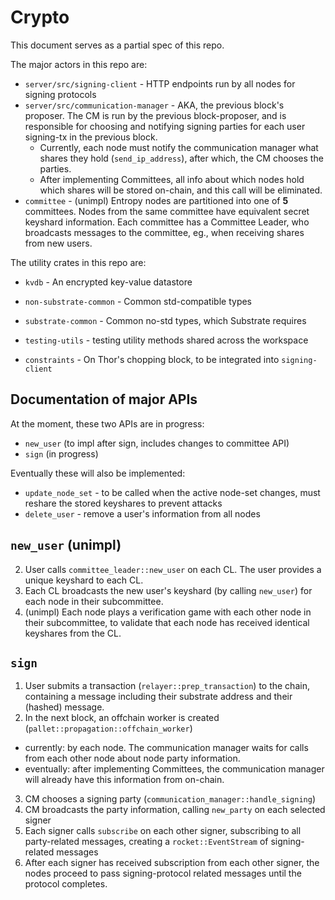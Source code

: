 # Crypto
This document serves as a partial spec of this repo.

The major actors in this repo are:
- `server/src/signing-client` - HTTP endpoints run by all nodes for signing protocols
- `server/src/communication-manager` - AKA, the previous block's proposer. The CM is run by the previous block-proposer, and is responsible for choosing and notifying signing parties for each user signing-tx in the previous block.
  - Currently, each node must notify the communication manager what shares they hold (`send_ip_address`), after which, the CM chooses the parties.
  - After implementing Committees, all info about which nodes hold which shares will be stored on-chain, and this call will be eliminated. 
- `committee` - (unimpl) Entropy nodes are partitioned into one of **5** committees. Nodes from the same committee have equivalent secret keyshard information. Each committee has a Committee Leader, who broadcasts messages to the committee, eg., when receiving shares from new users.

The utility crates in this repo are:
- `kvdb` - An encrypted key-value datastore
- `non-substrate-common` - Common std-compatible types
- `substrate-common` - Common no-std types, which Substrate requires
- `testing-utils` - testing utility methods shared across the workspace

- `constraints` - On Thor's chopping block, to be integrated into `signing-client`

## Documentation of major APIs
At the moment, these two APIs are in progress:
- `new_user` (to impl after sign, includes changes to committee API)
- `sign` (in progress)

Eventually these will also be implemented:
- `update_node_set` - to be called when the active node-set changes, must reshare the stored keyshares to prevent attacks
- `delete_user` - remove a user's information from all nodes

## `new_user` (unimpl)
2. User calls `committee_leader::new_user` on each CL. The user provides a unique keyshard to each CL.
3. Each CL broadcasts the new user's keyshard (by calling `new_user`) for each node in their subcommittee.
4. (unimpl) Each node plays a verification game with each other node in their subcommittee, to validate that each node has received identical keyshares from the CL.

## `sign`
1. User submits a transaction (`relayer::prep_transaction`) to the chain, containing a message including their substrate address and their (hashed) message.
2. In the next block, an offchain worker is created (`pallet::propagation::offchain_worker`)
  - currently: by each node. The communication manager waits for calls from each other node about node party information.
  - eventually: after implementing Committees, the communication manager will already have this information from on-chain.
3. CM chooses a signing party (`communication_manager::handle_signing`)
4. CM broadcasts the party information, calling `new_party` on each selected signer
5. Each signer calls `subscribe` on each other signer, subscribing to all party-related messages, creating a `rocket::EventStream` of signing-related messages
6. After each signer has received subscription from each other signer, the nodes proceed to pass signing-protocol related messages until the protocol completes.

